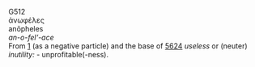 G512  
ἀνωφέλες  
anōpheles  
*an-o-fel‘-ace*  
From [1](g0001) (as a negative particle) and the base of [5624](g5624)
*useless* or (neuter) *inutility:* - unprofitable(-ness).  
